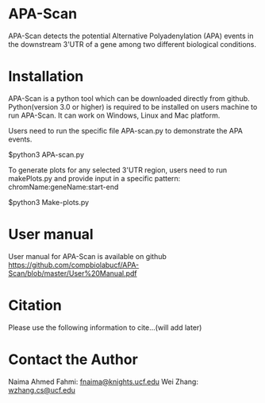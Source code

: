 # APA-Scan
APA-Scan detects the potential Alternative Polyadenylation (APA) events in the downstream 3'UTR of a gene among two different biological conditions.

# Installation
APA-Scan is a python tool which can be downloaded directly from github. Python(version 3.0 or higher) is required to be installed on users machine to run APA-Scan. It can work on Windows, Linux and Mac platform.

Users need to run the specific file APA-scan.py to demonstrate the APA events.

$python3 APA-scan.py

To generate plots for any selected 3'UTR region, users need to run makePlots.py and provide input in a specific pattern: chromName:geneName:start-end

$python3 Make-plots.py

# User manual
User manual for APA-Scan is available on github https://github.com/compbiolabucf/APA-Scan/blob/master/User%20Manual.pdf

# Citation
Please use the following information to cite...(will add later)

# Contact the Author
Naima Ahmed Fahmi: fnaima@knights.ucf.edu
Wei Zhang: wzhang.cs@ucf.edu
